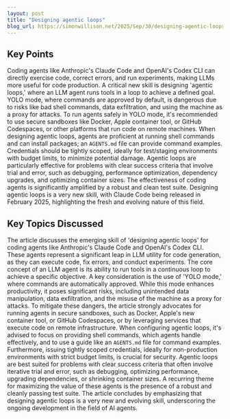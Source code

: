```yaml
---
layout: post 
title: "Designing agentic loops"
blog_url: https://simonwillison.net/2025/Sep/30/designing-agentic-loops/?utm_source=tldrai 
---
```




## Key Points

Coding agents like Anthropic's Claude Code and OpenAI's Codex CLI can directly exercise code, correct errors, and run experiments, making LLMs more useful for code production.
A critical new skill is designing 'agentic loops,' where an LLM agent runs tools in a loop to achieve a defined goal.
YOLO mode, where commands are approved by default, is dangerous due to risks like bad shell commands, data exfiltration, and using the machine as a proxy for attacks.
To run agents safely in YOLO mode, it's recommended to use secure sandboxes like Docker, Apple container tool, or GitHub Codespaces, or other platforms that run code on remote machines.
When designing agentic loops, agents are proficient at running shell commands and can install packages; an `AGENTS.md` file can provide command examples.
Credentials should be tightly scoped, ideally for test/staging environments with budget limits, to minimize potential damage.
Agentic loops are particularly effective for problems with clear success criteria that involve trial and error, such as debugging, performance optimization, dependency upgrades, and optimizing container sizes.
The effectiveness of coding agents is significantly amplified by a robust and clean test suite.
Designing agentic loops is a very new skill, with Claude Code being released in February 2025, highlighting the fresh and evolving nature of this field.

## Key Topics Discussed

The article discusses the emerging skill of 'designing agentic loops' for coding agents like Anthropic's Claude Code and OpenAI's Codex CLI. These agents represent a significant leap in LLM utility for code generation, as they can execute code, fix errors, and conduct experiments. The core concept of an LLM agent is its ability to run tools in a continuous loop to achieve a specific objective. A key consideration is the use of 'YOLO mode,' where commands are automatically approved. While this mode enhances productivity, it poses significant risks, including unintended data manipulation, data exfiltration, and the misuse of the machine as a proxy for attacks. To mitigate these dangers, the article strongly advocates for running agents in secure sandboxes, such as Docker, Apple's new container tool, or GitHub Codespaces, or by leveraging services that execute code on remote infrastructure. When configuring agentic loops, it's advised to focus on providing shell commands, which agents handle effectively, and to use a guide like an `AGENTS.md` file for command examples. Furthermore, issuing tightly scoped credentials, ideally for non-production environments with strict budget limits, is crucial for security. Agentic loops are best suited for problems with clear success criteria that often involve iterative trial and error, such as debugging, optimizing performance, upgrading dependencies, or shrinking container sizes. A recurring theme for maximizing the value of these agents is the presence of a robust and cleanly passing test suite. The article concludes by emphasizing that designing agentic loops is a very new and evolving skill, underscoring the ongoing development in the field of AI agents.

